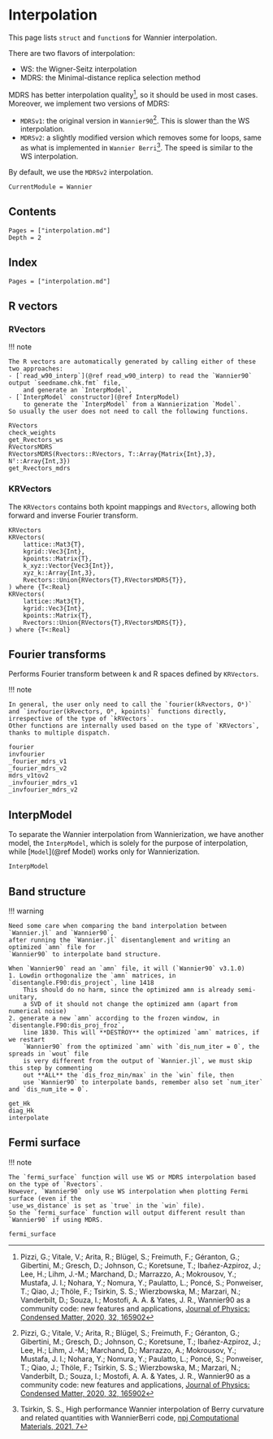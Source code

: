 # Interpolation

This page lists `struct` and `function`s for Wannier interpolation.

There are two flavors of interpolation:

- WS: the Wigner-Seitz interpolation
- MDRS: the Minimal-distance replica selection method

MDRS has better interpolation quality[^WAN20], so it should be used in most cases.
Moreover, we implement two versions of MDRS:

- `MDRSv1`: the original version in `Wannier90`[^WAN20].
    This is slower than the WS interpolation.
- `MDRSv2`: a slightly modified version which removes some for loops, same as what is implemented
    in `Wannier Berri`[^WBERRI]. The speed is similar to the WS interpolation.

By default, we use the `MDRSv2` interpolation.

```@meta
CurrentModule = Wannier
```

## Contents

```@contents
Pages = ["interpolation.md"]
Depth = 2
```

## Index

```@index
Pages = ["interpolation.md"]
```

## R vectors

### RVectors

!!! note

    The R vectors are automatically generated by calling either of these two approaches:
    - [`read_w90_interp`](@ref read_w90_interp) to read the `Wannier90` output `seedname.chk.fmt` file,
        and generate an `InterpModel`,
    - [`InterpModel` constructor](@ref InterpModel)
        to generate the `InterpModel` from a Wannierization `Model`.
    So usually the user does not need to call the following functions.

```@docs
RVectors
check_weights
get_Rvectors_ws
RVectorsMDRS
RVectorsMDRS(Rvectors::RVectors, T::Array{Matrix{Int},3}, Nᵀ::Array{Int,3})
get_Rvectors_mdrs
```

### KRVectors

The `KRVectors` contains both kpoint mappings and `RVectors`,
allowing both forward and inverse Fourier transform.

```@docs
KRVectors
KRVectors(
    lattice::Mat3{T},
    kgrid::Vec3{Int},
    kpoints::Matrix{T},
    k_xyz::Vector{Vec3{Int}},
    xyz_k::Array{Int,3},
    Rvectors::Union{RVectors{T},RVectorsMDRS{T}},
) where {T<:Real}
KRVectors(
    lattice::Mat3{T},
    kgrid::Vec3{Int},
    kpoints::Matrix{T},
    Rvectors::Union{RVectors{T},RVectorsMDRS{T}},
) where {T<:Real}
```

## Fourier transforms

Performs Fourier transform between k and R spaces defined by `KRVectors`.

!!! note

    In general, the user only need to call the `fourier(kRvectors, Oᵏ)`
    and `invfourier(kRvectors, Oᴿ, kpoints)` functions directly,
    irrespective of the type of `kRVectors`.
    Other functions are internally used based on the type of `KRVectors`,
    thanks to multiple dispatch.

```@docs
fourier
invfourier
_fourier_mdrs_v1
_fourier_mdrs_v2
mdrs_v1tov2
_invfourier_mdrs_v1
_invfourier_mdrs_v2
```

## InterpModel

To separate the Wannier interpolation from Wannierization, we have another model,
the `InterpModel`, which is solely for the purpose of interpolation,
while [`Model`](@ref Model) works only for Wannierization.

```@docs
InterpModel
```

## Band structure

!!! warning

    Need some care when comparing the band interpolation between `Wannier.jl` and `Wannier90`,
    after running the `Wannier.jl` disentanglement and writing an optimized `amn` file for
    `Wannier90` to interpolate band structure.

    When `Wannier90` read an `amn` file, it will (`Wannier90` v3.1.0)
    1. Lowdin orthogonalize the `amn` matrices, in `disentangle.F90:dis_project`, line 1418
        This should do no harm, since the optimized amn is already semi-unitary,
        a SVD of it should not change the optimized amn (apart from numerical noise)
    2. generate a new `amn` according to the frozen window, in `disentangle.F90:dis_proj_froz`,
        line 1830. This will **DESTROY** the optimized `amn` matrices, if we restart
        `Wannier90` from the optimized `amn` with `dis_num_iter = 0`, the spreads in `wout` file
        is very different from the output of `Wannier.jl`, we must skip this step by commenting
        out **ALL** the `dis_froz_min/max` in the `win` file, then
        use `Wannier90` to interpolate bands, remember also set `num_iter` and `dis_num_ite = 0`.

```@docs
get_Hk
diag_Hk
interpolate
```

## Fermi surface

!!! note

    The `fermi_surface` function will use WS or MDRS interpolation based on the type of `Rvectors`.
    However, `Wannier90` only use WS interpolation when plotting Fermi surface (even if the
    `use_ws_distance` is set as `true` in the `win` file).
    So the `fermi_surface` function will output different result than `Wannier90` if using MDRS.

```@docs
fermi_surface
```

[^WAN20]: Pizzi, G.; Vitale, V.; Arita, R.; Blügel, S.; Freimuth, F.; Géranton, G.; Gibertini, M.;
    Gresch, D.; Johnson, C.; Koretsune, T.; Ibañez-Azpiroz, J.; Lee, H.; Lihm, J.-M.; Marchand, D.;
    Marrazzo, A.; Mokrousov, Y.; Mustafa, J. I.; Nohara, Y.; Nomura, Y.; Paulatto, L.; Poncé, S.;
    Ponweiser, T.; Qiao, J.; Thöle, F.; Tsirkin, S. S.; Wierzbowska, M.; Marzari, N.; Vanderbilt, D.;
    Souza, I.; Mostofi, A. A. & Yates, J. R.,
    Wannier90 as a community code: new features and applications,
    [Journal of Physics: Condensed Matter, 2020, 32, 165902](https://doi.org/10.1088/1361-648x/ab51ff)
[^WBERRI]: Tsirkin, S. S., High performance Wannier interpolation of Berry curvature and
    related quantities with WannierBerri code,
    [npj Computational Materials, 2021, 7](https://doi.org/10.1038/s41524-021-00498-5)

